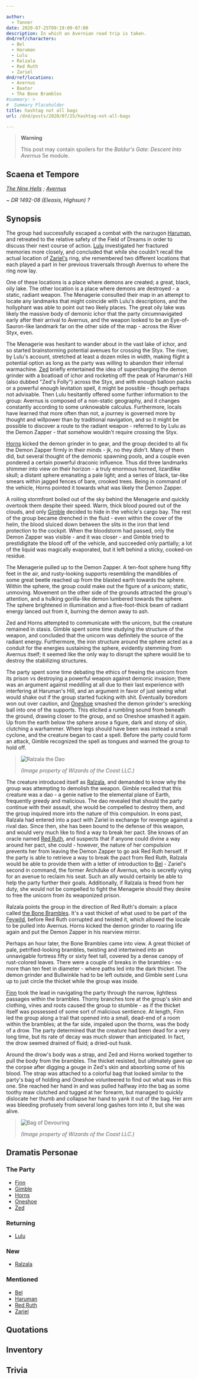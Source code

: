 ```yaml
---

author:
  - Tanner
date: 2020-07-25T09:19:09-07:00
description: In which an Avernian road trip is taken.
dnd/ref/characters:
  - Bel
  - Haruman
  - Lulu
  - Ralzala
  - Red Ruth
  - Zariel
dnd/ref/locations:
  - Avernus
  - Baator
  - The Bone Brambles
#summary: >
#  Summary Placeholder
title: hashtag not all bags
url: /dnd/posts/2020/07/25/hashtag-not-all-bags

---
```


> **Warning**
> 
> This post may contain spoilers for the _Baldur's Gate: Descent Into Avernus_ 5e module.

## Scaena et Tempore

_[The Nine Hells](/dnd/locations/baator) ; [Avernus](/dnd/locations/avernus)_

_~ DR 1492-08 (Eleasis, Highsun) ?_

## Synopsis

The group had successfully escaped a combat with the narzugon [Haruman](/dnd/npcs/haruman), and retreated to the relative safety of the Field of Dreams in order to discuss their next course of action. [Lulu](/dnd/npcs/lulu) investigated her fractured memories more closely, and concluded that while she couldn't recall the actual location of [Zariel's](/dnd/npcs/zariel) ring, she remembered two different locations that each played a part in her previous traversals through Avernus to where the ring now lay.

One of these locations is a place where demons are created; a great, black, oily lake. The other location is a place where demons are destroyed - a static, radiant weapon. The Menagerie consulted their map in an attempt to locate any landmarks that might coincide with Lulu's descriptions, and the hollyphant was able to point out two likely places. The great oily lake was likely the massive body of demonic ichor that the party circumnavigated early after their arrival to Avernus, and the weapon looked to be an Eye-of-Sauron-like landmark far on the other side of the map - across the River Styx, even.

The Menagerie was hesitant to wander about in the vast lake of ichor, and so started brainstorming potential avenues for crossing the Styx. The river, by Lulu's account, stretched at least a dozen miles in width, making flight a potential option as long as the party was willing to abandon their infernal warmachine. [Zed](/dnd/characters/zed) briefly entertained the idea of supercharging the demon grinder with a boatload of ichor and rocketing off the peak of Haruman's Hill (also dubbed "Zed's Folly") across the Styx, and with enough balloon packs or a powerful enough levitation spell, it might be possible - though perhaps not advisable. Then Lulu hesitantly offered some further information to the group: Avernus is composed of a non-static geography, and it changes constantly according to some unknowable calculus. Furthermore, locals have learned that more often than not, a journey is governed more by thought and willpower than by traditional navigation, and so it might be possible to discover a route to the radiant weapon - referred to by Lulu as the Demon Zapper - that somehow wouldn't require crossing the Styx.

[Horns](/dnd/characters/horns) kicked the demon grinder in to gear, and the group decided to all fix the Demon Zapper firmly in their minds - jk, no they didn't. Many of them did, but several thought of the demonic spawning pools, and a couple even pondered a certain powerful draconic influence. Thus did three landmarks shimmer into view on their horizon - a truly enormous horned, lizardlike skull; a distant sphere emanating a pale light; and a series of black, tar-like smears within jagged fences of bare, crooked trees. Being in command of the vehicle, Horns pointed it towards what was likely the Demon Zapper.

A roiling stormfront boiled out of the sky behind the Menagerie and quickly overtook them despite their speed. Warm, thick blood poured out of the clouds, and only [Gimble](/dnd/characters/gimble) decided to hide in the vehicle's cargo bay. The rest of the group became drenched in the fluid - even within the cover of the helm, the blood sluiced down between the slits in the iron that lend protection to the cockpit. When the bloodstorm had passed, only the Demon Zapper was visible - and it was closer - and Gimble tried to prestidigitate the blood off of the vehicle, and succeeded only partially; a lot of the liquid was magically evaporated, but it left behind a sticky, cooked-on residue.

The Menagerie pulled up to the Demon Zapper. A ten-foot sphere hung fifty feet in the air, and rusty-looking supports resembling the mandibles of some great beetle reached up from the blasted earth towards the sphere. Within the sphere, the group could make out the figure of a unicorn; static, unmoving. Movement on the other side of the grounds attracted the group's attention, and a hulking gorilla-like demon lumbered towards the sphere. The sphere brightened in illumination and a five-foot-thick beam of radiant energy lanced out from it, burning the demon away to ash.

Zed and Horns attempted to communicate with the unicorn, but the creature remained in stasis. Gimble spent some time studying the structure of the weapon, and concluded that the unicorn was definitely the source of the radiant energy. Furthermore, the iron structure around the sphere acted as a conduit for the energies sustaining the sphere, evidently stemming from Avernus itself; it seemed like the only way to disrupt the sphere would be to destroy the stabilizing structures.

The party spent some time debating the ethics of freeing the unicorn from its prison vs destroying a powerful weapon against demonic invasion; there was an argument against meddling at all due to their last experience with interfering at Haruman's Hill, and an argument in favor of just seeing what would shake out if the group started fucking with shit. Eventually boredom won out over caution, and [Oneshoe](/dnd/characters/oneshoe) smashed the demon grinder's wrecking ball into one of the supports. This elicited a rumbling sound from beneath the ground, drawing closer to the group, and so Oneshoe smashed it again. Up from the earth below the sphere arose a figure, dark and stony of skin, clutching a warhammer. Where legs should have been was instead a small cyclone, and the creature began to cast a spell. Before the party could form an attack, Gimble recognized the spell as tongues and warned the group to hold off.

> ![Ralzala the Dao](/images/dnd/monster-dao.png)
>
> _(Image property of Wizards of the Coast LLC.)_

The creature introduced itself as [Ralzala](/dnd/npcs/ralzala), and demanded to know why the group was attempting to demolish the weapon. Gimble recalled that this creature was a dao - a genie native to the elemental plane of Earth, frequently greedy and malicious. The dao revealed that should the party continue with their assault, she would be compelled to destroy them, and the group inquired more into the nature of this compulsion. In eons past, Ralzala had entered into a pact with Zariel in exchange for revenge against a rival dao. Since then, she has been bound to the defense of this weapon, and would very much like to find a way to break her pact. She knows of an oracle named [Red Ruth](/dnd/npcs/red-ruth), and suspects that if anyone could divine a way around her pact, she could - however, the nature of her compulsion prevents her from leaving the Demon Zapper to go ask Red Ruth herself. If the party is able to retrieve a way to break the pact from Red Ruth, Ralzala would be able to provide them with a letter of introduction to [Bel](/dnd/npcs/bel) - Zariel's second in command, the former Archduke of Avernus, who is secretly vying for an avenue to reclaim his seat. Such an ally would certainly be able to help the party further their goals. Additionally, if Ralzala is freed from her duty, she would not be compelled to fight the Menagerie should they desire to free the unicorn from its weaponized prison.

Ralzala points the group in the direction of Red Ruth's domain: a place called [the Bone Brambles](/dnd/locations/the-bone-brambles). It's a vast thicket of what used to be part of the [Feywild](/dnd/locations/feywild), before Red Ruth corrupted and twisted it, which allowed the locale to be pulled into Avernus. Horns kicked the demon grinder to roaring life again and put the Demon Zapper in his rearview mirror.

Perhaps an hour later, the Bone Brambles came into view. A great thicket of pale, petrified-looking brambles, twisting and intertwined into an unnavigable fortress fifty or sixty feet tall, covered by a dense canopy of rust-colored leaves. There were a couple of breaks in the brambles - no more than ten feet in diameter - where paths led into the dark thicket. The demon grinder and Bullwinkle had to be left outside, and Gimble sent Luna up to just circle the thicket while the group was inside.

[Finn](/dnd/characters/finn) took the lead in navigating the party through the narrow, lightless passages within the brambles. Thorny branches tore at the group's skin and clothing, vines and roots caused the group to stumble - as if the thicket itself was possessed of some sort of malicious sentience. At length, Finn led the group along a trail that opened into a small, dead-end of a room within the brambles; at the far side, impaled upon the thorns, was the body of a drow. The party determined that the creature had been dead for a very long time, but its rate of decay was much slower than anticipated. In fact, the drow seemed drained of fluid; a dried-out husk.

Around the drow's body was a strap, and Zed and Horns worked together to pull the body from the brambles. The thicket resisted, but ultimately gave up the corpse after digging a gouge in Zed's skin and absorbing some of his blood. The strap was attached to a colorful bag that looked similar to the party's bag of holding and Oneshoe volunteered to find out what was in this one. She reached her hand in and was pulled halfway into the bag as some toothy maw clutched and tugged at her forearm, but managed to quickly dislocate her thumb and collapse her hand to yank it out of the bag. Her arm was bleeding profusely from several long gashes torn into it, but she was alive.

> ![Bag of Devouring](/images/dnd/magic-item-bag-of-devouring.png)
>
> _(Image property of Wizards of the Coast LLC.)_

## Dramatis Personae

### The Party

- [Finn](/dnd/characters/finn)
- [Gimble](/dnd/characters/gimble)
- [Horns](/dnd/characters/horns)
- [Oneshoe](/dnd/characters/oneshoe)
- [Zed](/dnd/characters/zed)

### Returning

- [Lulu](/dnd/npcs/lulu)

### New

- [Ralzala](/dnd/npcs/ralzala)

### Mentioned

- [Bel](/dnd/npcs/bel)
- [Haruman](/dnd/npcs/haruman)
- [Red Ruth](/dnd/npcs/red-ruth)
- [Zariel](/dnd/npcs/zariel)

## Quotations

## Inventory

## Trivia